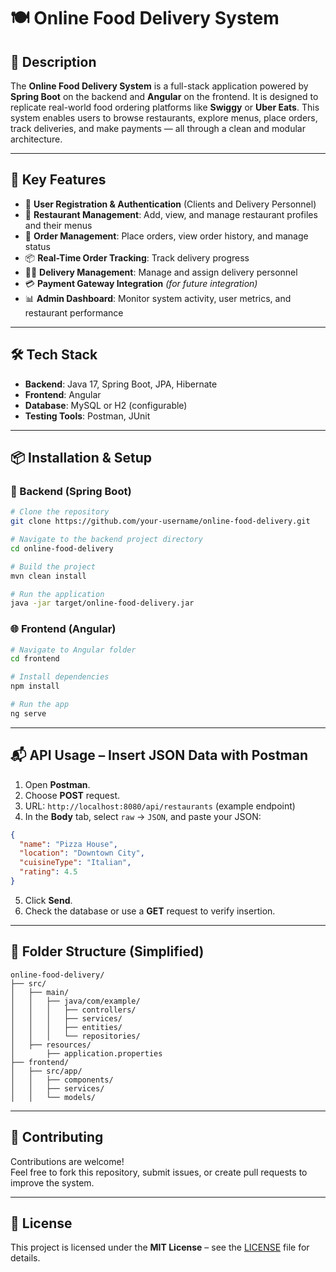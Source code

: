 
# 🍽️ Online Food Delivery System

## 📌 Description

The **Online Food Delivery System** is a full-stack application powered by **Spring Boot** on the backend and **Angular** on the frontend. It is designed to replicate real-world food ordering platforms like **Swiggy** or **Uber Eats**. This system enables users to browse restaurants, explore menus, place orders, track deliveries, and make payments — all through a clean and modular architecture.

---

## 🚀 Key Features

- 👥 **User Registration & Authentication** (Clients and Delivery Personnel)
- 🏬 **Restaurant Management**: Add, view, and manage restaurant profiles and their menus
- 🛒 **Order Management**: Place orders, view order history, and manage status
- 📦 **Real-Time Order Tracking**: Track delivery progress
- 🧍‍♂️ **Delivery Management**: Manage and assign delivery personnel
- 💳 **Payment Gateway Integration** *(for future integration)*
- 📊 **Admin Dashboard**: Monitor system activity, user metrics, and restaurant performance

---

## 🛠️ Tech Stack

- **Backend**: Java 17, Spring Boot, JPA, Hibernate
- **Frontend**: Angular
- **Database**: MySQL or H2 (configurable)
- **Testing Tools**: Postman, JUnit

---

## 📦 Installation & Setup

### 🔧 Backend (Spring Boot)

```bash
# Clone the repository
git clone https://github.com/your-username/online-food-delivery.git

# Navigate to the backend project directory
cd online-food-delivery

# Build the project
mvn clean install

# Run the application
java -jar target/online-food-delivery.jar
```

### 🌐 Frontend (Angular)

```bash
# Navigate to Angular folder
cd frontend

# Install dependencies
npm install

# Run the app
ng serve
```

---

## 📬 API Usage – Insert JSON Data with Postman

1. Open **Postman**.
2. Choose **POST** request.
3. URL: `http://localhost:8080/api/restaurants` (example endpoint)
4. In the **Body** tab, select `raw` → `JSON`, and paste your JSON:
```json
{
  "name": "Pizza House",
  "location": "Downtown City",
  "cuisineType": "Italian",
  "rating": 4.5
}
```
5. Click **Send**.
6. Check the database or use a **GET** request to verify insertion.

---

## 📂 Folder Structure (Simplified)

```
online-food-delivery/
├── src/
│   ├── main/
│   │   ├── java/com/example/
│   │   │   ├── controllers/
│   │   │   ├── services/
│   │   │   ├── entities/
│   │   │   └── repositories/
│   ├── resources/
│       ├── application.properties
├── frontend/
│   ├── src/app/
│   │   ├── components/
│   │   ├── services/
│   │   └── models/
```

---

## 🤝 Contributing

Contributions are welcome!  
Feel free to fork this repository, submit issues, or create pull requests to improve the system.

---

## 📄 License

This project is licensed under the **MIT License** – see the [LICENSE](LICENSE) file for details.
